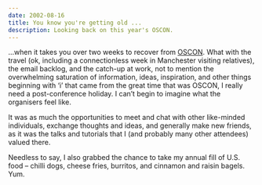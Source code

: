 ```yaml
---
date: 2002-08-16
title: You know you're getting old ...
description: Looking back on this year's OSCON.
---
```



…when it takes you over two weeks to recover from [OSCON](http://conferences.oreillynet.com/os2002/ "Open Source Convention home page"). What with the travel (ok, including a connectionless week in Manchester visiting relatives), the email backlog, and the catch-up at work, not to mention the overwhelming saturation of information, ideas, inspiration, and other things beginning with ‘i’ that came from the great time that was OSCON, I really need a post-conference holiday. I can’t begin to imagine what the organisers feel like.

It was as much the opportunities to meet and chat with other like-minded individuals, exchange thoughts and ideas, and generally make new friends, as it was the talks and tutorials that I (and probably many other attendees) valued there.

Needless to say, I also grabbed the chance to take my annual fill of U.S. food – chilli dogs, cheese fries, burritos, and cinnamon and raisin bagels. Yum.
